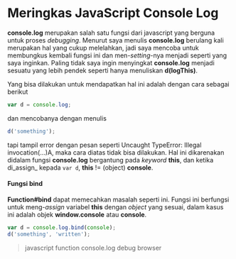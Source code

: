 Meringkas JavaScript Console Log
================================

**console.log** merupakan salah satu fungsi dari javascript yang berguna untuk
proses _debugging_. Menurut saya menulis **console.log** berulang kali merupakan
hal yang cukup melelahkan, jadi saya mencoba untuk membungkus kembali fungsi ini
dan men-_setting_-nya menjadi seperti yang saya inginkan. Paling tidak saya ingin
menyingkat **console.log** menjadi sesuatu yang lebih pendek seperti hanya
menuliskan **d(logThis)**.

Yang bisa dilakukan untuk mendapatkan hal ini adalah dengan cara sebagai berikut

```js
var d = console.log;
```

dan mencobanya dengan menulis

```js
d('something');
```

tapi tampil error dengan pesan seperti <span class="text-danger">
Uncaught TypeError: Illegal invocation(…)A</span>, maka cara diatas tidak bisa
dilakukan. Hal ini dikarenakan didalam fungsi **console.log** bergantung pada
_keyword_ **this**, dan ketika di_assign_ kepada ```var d```, **this** != (object)
**console**.

#### Fungsi bind

**Function#bind** dapat memecahkan masalah seperti ini. Fungsi ini berfungsi untuk
meng-_assign_ variabel **this** dengan _object_ yang sesuai, dalam kasus ini
adalah objek **window.console** atau **console**.

```js
var d = console.log.bind(console);
d('something', 'written');
```

>    javascript function console.log debug browser
